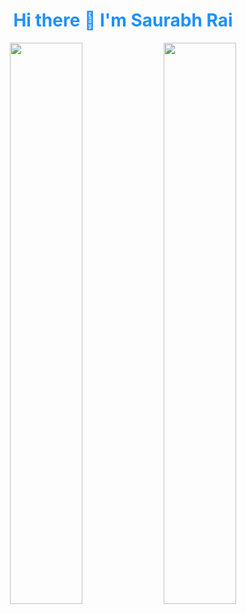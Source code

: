 <h1 align='center' style="color:DodgerBlue;"> Hi there 👋 I'm Saurabh Rai </h1>



<p align="center">

<img width = 48% src = "https://github-readme-stats.vercel.app/api?username=srbhr&show_icons=true&theme=vision-friendly-dark&hide_border=true"/>
<img width = 48% src = "https://srbhr-github-stats.herokuapp.com?user=srbhr&theme=neon-dark&hide_border=true&date_format=M%20j%5B%2C%20Y%5D"/>
 
</p>

  <!--
**srbhr/srbhr** is a ✨ _special_ ✨ repository because its `README.md` (this file) appears on your GitHub profile.

Here are some ideas to get you started:

- 🔭 I’m currently working on ...
- 🌱 I’m currently learning ...
- 👯 I’m looking to collaborate on ...
- 🤔 I’m looking for help with ...
- 💬 Ask me about ...
- 📫 How to reach me: ...
- 😄 Pronouns: ...
- ⚡ Fun fact: ...
-->
